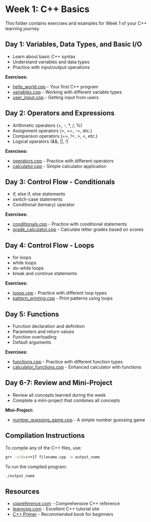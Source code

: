 # Week 1: C++ Basics

This folder contains exercises and examples for Week 1 of your C++ learning journey.

## Day 1: Variables, Data Types, and Basic I/O

- Learn about basic C++ syntax
- Understand variables and data types
- Practice with input/output operations

**Exercises:**
- [hello_world.cpp](hello_world.cpp) - Your first C++ program
- [variables.cpp](variables.cpp) - Working with different variable types
- [user_input.cpp](user_input.cpp) - Getting input from users

## Day 2: Operators and Expressions

- Arithmetic operators (+, -, *, /, %)
- Assignment operators (=, +=, -=, etc.)
- Comparison operators (==, !=, >, <, etc.)
- Logical operators (&&, ||, !)

**Exercises:**
- [operators.cpp](operators.cpp) - Practice with different operators
- [calculator.cpp](calculator.cpp) - Simple calculator application

## Day 3: Control Flow - Conditionals

- if, else if, else statements
- switch-case statements
- Conditional (ternary) operator

**Exercises:**
- [conditionals.cpp](conditionals.cpp) - Practice with conditional statements
- [grade_calculator.cpp](grade_calculator.cpp) - Calculate letter grades based on scores

## Day 4: Control Flow - Loops

- for loops
- while loops
- do-while loops
- break and continue statements

**Exercises:**
- [loops.cpp](loops.cpp) - Practice with different loop types
- [pattern_printing.cpp](pattern_printing.cpp) - Print patterns using loops

## Day 5: Functions

- Function declaration and definition
- Parameters and return values
- Function overloading
- Default arguments

**Exercises:**
- [functions.cpp](functions.cpp) - Practice with different function types
- [calculator_functions.cpp](calculator_functions.cpp) - Enhanced calculator with functions

## Day 6-7: Review and Mini-Project

- Review all concepts learned during the week
- Complete a mini-project that combines all concepts

**Mini-Project:**
- [number_guessing_game.cpp](number_guessing_game.cpp) - A simple number guessing game

## Compilation Instructions

To compile any of the C++ files, use:

```bash
g++ -std=c++17 filename.cpp -o output_name
```

To run the compiled program:

```bash
./output_name
```

## Resources

- [cppreference.com](https://en.cppreference.com/w/) - Comprehensive C++ reference
- [learncpp.com](https://www.learncpp.com/) - Excellent C++ tutorial site
- [C++ Primer](http://www.informit.com/store/c-plus-plus-primer-9780321714114) - Recommended book for beginners
